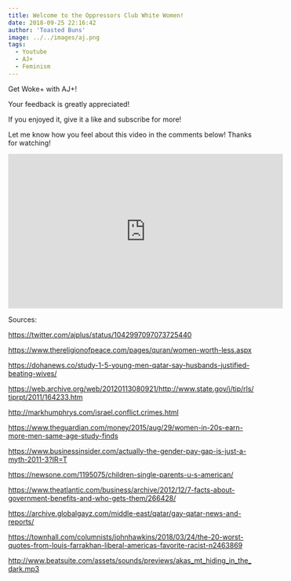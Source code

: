 ```yaml
---
title: Welcome to the Oppressors Club White Women!
date: 2018-09-25 22:16:42
author: 'Toasted Buns'
image: ../../images/aj.png
tags:
  - Youtube
  - AJ+
  - Feminism
---
```


Get Woke+ with AJ+!

Your feedback is greatly appreciated!

If you enjoyed it, give it a like and subscribe for more!

<script async src="//pagead2.googlesyndication.com/pagead/js/adsbygoogle.js"></script><ins class="adsbygoogle" style="display:block; text-align:center;"  data-ad-layout="in-article"  data-ad-format="fluid"  data-ad-client="ca-pub-2164900147810573"  data-ad-slot="8817307412"></ins><script>(adsbygoogle = window.adsbygoogle || []).push({});</script>

Let me know how you feel about this video in the comments below!
Thanks for watching!

<iframe width="560" height="315" src="https://www.youtube.com/embed/J6jpQUQ8WaQ" frameborder="0" allow="autoplay; encrypted-media" allowfullscreen></iframe>

Sources:

https://twitter.com/ajplus/status/1042997097073725440

https://www.thereligionofpeace.com/pages/quran/women-worth-less.aspx

https://dohanews.co/study-1-5-young-men-qatar-say-husbands-justified-beating-wives/

https://web.archive.org/web/20120113080921/http://www.state.gov/j/tip/rls/tiprpt/2011/164233.htm

http://markhumphrys.com/israel.conflict.crimes.html

https://www.theguardian.com/money/2015/aug/29/women-in-20s-earn-more-men-same-age-study-finds

https://www.businessinsider.com/actually-the-gender-pay-gap-is-just-a-myth-2011-3?IR=T

https://newsone.com/1195075/children-single-parents-u-s-american/

https://www.theatlantic.com/business/archive/2012/12/7-facts-about-government-benefits-and-who-gets-them/266428/

https://archive.globalgayz.com/middle-east/qatar/gay-qatar-news-and-reports/

https://townhall.com/columnists/johnhawkins/2018/03/24/the-20-worst-quotes-from-louis-farrakhan-liberal-americas-favorite-racist-n2463869

http://www.beatsuite.com/assets/sounds/previews/akas_mt_hiding_in_the_dark.mp3
